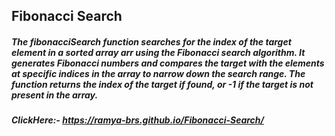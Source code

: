 
## Fibonacci Search

##### The fibonacciSearch function searches for the index of the target element in a sorted array **arr** using the Fibonacci search algorithm. It generates Fibonacci numbers and compares the target with the elements at specific indices in the array to narrow down the search range. The function returns the index of the target if found, or **-1** if the target is **not present in the array**.
##### ClickHere:- https://ramya-brs.github.io/Fibonacci-Search/